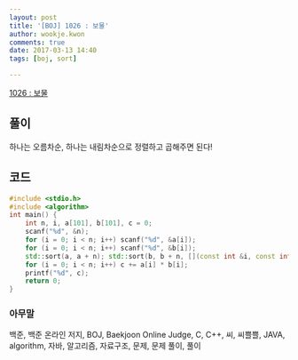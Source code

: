 ```yaml
---
layout: post
title: '[BOJ] 1026 : 보물'
author: wookje.kwon
comments: true
date: 2017-03-13 14:40
tags: [boj, sort]

---
```


[1026 : 보물](https://www.acmicpc.net/problem/1026)

## 풀이

하나는 오름차순, 하나는 내림차순으로 정렬하고 곱해주면 된다!

## 코드

```cpp
#include <stdio.h>
#include <algorithm>
int main() {
    int n, i, a[101], b[101], c = 0;
    scanf("%d", &n);
    for (i = 0; i < n; i++) scanf("%d", &a[i]);
    for (i = 0; i < n; i++) scanf("%d", &b[i]);
    std::sort(a, a + n); std::sort(b, b + n, [](const int &i, const int &j){return i > j;});
    for (i = 0; i < n; i++) c += a[i] * b[i];
    printf("%d", c);
    return 0;
}
```

### 아무말  
백준, 백준 온라인 저지, BOJ, Baekjoon Online Judge, C, C++, 씨, 씨쁠쁠, JAVA, algorithm, 자바, 알고리즘, 자료구조, 문제, 문제 풀이, 풀이
